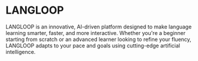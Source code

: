 # LANGLOOP
LANGLOOP is an innovative, AI-driven platform designed to make language learning smarter, faster, and more interactive. Whether you're a beginner starting from scratch or an advanced learner looking to refine your fluency, LANGLOOP adapts to your pace and goals using cutting-edge artificial intelligence.
